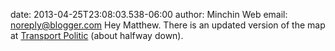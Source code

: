 date: 2013-04-25T23:08:03.538-06:00
author: Minchin Web
email: noreply@blogger.com
Hey Matthew. There is an updated version of the map at <a href="http://www.thetransportpolitic.com/2012/09/11/profitable-or-not-china-doubles-down-on-investments-in-new-metro-systems/" rel="nofollow">Transport Politic</a> (about halfway down).